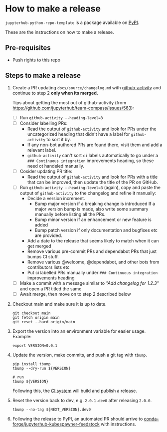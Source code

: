 <!---
# --- How to change this fie ---
# 1. Search and replace `jupyterhub-python-repo-template` with the name of your repository
--->

# How to make a release

`jupyterhub-python-repo-template` is a package available on [PyPI][].

These are the instructions on how to make a release.

## Pre-requisites

- Push rights to this repo

## Steps to make a release

1. Create a PR updating `docs/source/changelog.md` with [github-activity][] and
   continue to step 2 **only when its merged.**

   Tips about getting the most out of github-activity (from https://github.com/jupyterhub/team-compass/issues/563):
   - [ ] Run `github-activity --heading-level=3`
   - [ ] Consider labelling PRs:
     - Read the output of `github-activity` and look for PRs under the uncategorized heading 
      that didn't have a label for `github-activity` to sort it by.
     - If any non-bot authored PRs are found there, visit them and add a relevant label.
     - `github-activity` can't sort `ci` labels automatically to go under a `### Continuous integration` improvements heading,
      so these need ot handeled manually.
   - [ ] Cosider updating PR title:
     - Read the output of `github-activity` and look for PRs with a title that can be improved,
       then update the title of the PR on GitHub.
   - [ ] Run `github-activity --heading-level=3` (again),
         copy and paste the output of `github-activity` to the changelog and refine it manually:
     - Decide a version increment.
       - Bump major version if a breaking change is introduced
         If a major version bump is made, also write some summary manually before listing all the PRs.
       - Bump minor version if an enhancement or new feature is added
       - Bump patch version if only documentation and bugfixes etc are provided.
      - Add a date to the release that seems likely to match when it can get merged
      - Remove various pre-commit PRs and dependabot PRs that just bumps CI stuff.
      - Remove various @welcome, @dependabot, and other bots from contributors lists etc
      - Put ci labelled PRs manually under `### Continuous integration` improvements heading
   - [ ] Make a commit with a message similar to *"Add changelog for 1.2.3"* and open a PR titled the same
   - [ ] Await merge, then move on to step 2 described below

1. Checkout main and make sure it is up to date.

   ```shell
   git checkout main
   git fetch origin main
   git reset --hard origin/main
   ```

1. Export the version into an environment variable for easier usage.
   Example:
   ```shell
   export VERSION=0.0.1
   ```

1. Update the version, make commits, and push a git tag with `tbump`.

   ```shell
   pip install tbump
   tbump --dry-run ${VERSION}

   # run
   tbump ${VERSION}
   ```

   Following this, the [CI system][] will build and publish a release.

1. Reset the version back to dev, e.g. `2.0.1.dev0` after releasing `2.0.0`.

   ```shell
   tbump --no-tag ${NEXT_VERSION}.dev0
   ```

1. Following the release to PyPI, an automated PR should arrive to
   [conda-forge/jupyterhub-kubespawner-feedstock][] with instructions.

[github-activity]: https://github.com/executablebooks/github-activity
[github.com/jupyterhub/kubespawner]: https://github.com/jupyterhub/kubespawner
[pypi]: https://pypi.org/project/jupyterhub-kubespawner/
[conda-forge]: https://anaconda.org/conda-forge/jupyterhub-kubespawner
[conda-forge/jupyterhub-kubespawner-feedstock]: https://github.com/conda-forge/jupyterhub-kubespawner-feedstock
[ci system]: https://github.com/jupyterhub/kubespawner/actions/workflows/publish.yaml
